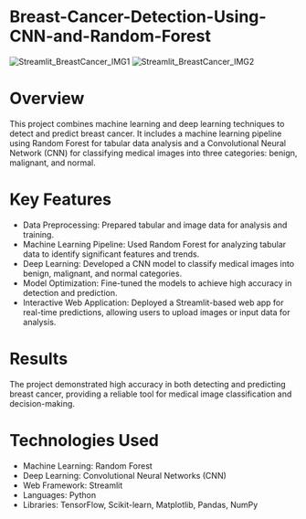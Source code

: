 # Breast-Cancer-Detection-Using-CNN-and-Random-Forest
![Streamlit_BreastCancer_IMG1](https://github.com/user-attachments/assets/452f6611-f203-438b-9e9f-f7a1cc818cf6)
![Streamlit_BreastCancer_IMG2](https://github.com/user-attachments/assets/824694a3-1203-4411-8c83-c8c8df4b0ef4)
# Overview
This project combines machine learning and deep learning techniques to detect and predict breast cancer. It includes a machine learning pipeline using Random Forest for tabular data analysis and a Convolutional Neural Network (CNN) for classifying medical images into three categories: benign, malignant, and normal.

# Key Features
* Data Preprocessing: Prepared tabular and image data for analysis and training.
* Machine Learning Pipeline: Used Random Forest for analyzing tabular data to identify significant features and trends.
* Deep Learning: Developed a CNN model to classify medical images into benign, malignant, and normal categories.
* Model Optimization: Fine-tuned the models to achieve high accuracy in detection and prediction.
* Interactive Web Application: Deployed a Streamlit-based web app for real-time predictions, allowing users to upload images or input data for analysis.
# Results
The project demonstrated high accuracy in both detecting and predicting breast cancer, providing a reliable tool for medical image classification and decision-making.

# Technologies Used
* Machine Learning: Random Forest
* Deep Learning: Convolutional Neural Networks (CNN)
* Web Framework: Streamlit
* Languages: Python
* Libraries: TensorFlow, Scikit-learn, Matplotlib, Pandas, NumPy
